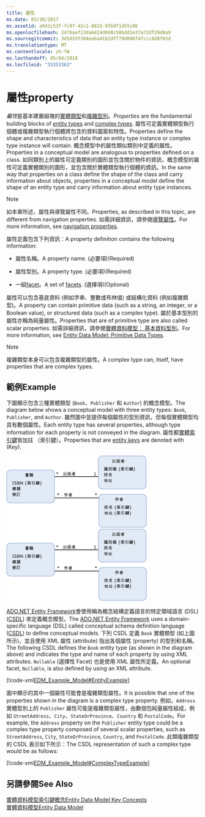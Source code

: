 ```yaml
---
title: 屬性
ms.date: 03/30/2017
ms.assetid: a941c53f-fc97-42c2-8832-0fb9f1d55c06
ms.openlocfilehash: 2476aef13da6424d0d8c58bdd1e37a72df29d8a9
ms.sourcegitcommit: 3d5d33f384eeba41b2dff79d096f47ccc8d8f03d
ms.translationtype: MT
ms.contentlocale: zh-TW
ms.lasthandoff: 05/04/2018
ms.locfileid: "33353363"
---
```

# <a name="property"></a><span data-ttu-id="c4fd5-102">屬性</span><span class="sxs-lookup"><span data-stu-id="c4fd5-102">property</span></span>
<span data-ttu-id="c4fd5-103">*屬性*是基本建置組塊的[實體類型](../../../../docs/framework/data/adonet/entity-type.md)和[複雜型別](../../../../docs/framework/data/adonet/complex-type.md)。</span><span class="sxs-lookup"><span data-stu-id="c4fd5-103">*Properties* are the fundamental building blocks of [entity types](../../../../docs/framework/data/adonet/entity-type.md) and [complex types](../../../../docs/framework/data/adonet/complex-type.md).</span></span> <span data-ttu-id="c4fd5-104">屬性可定義實體類型執行個體或複雜類型執行個體將包含的資料圖案和特性。</span><span class="sxs-lookup"><span data-stu-id="c4fd5-104">Properties define the shape and characteristics of data that an entity type instance or complex type instance will contain.</span></span> <span data-ttu-id="c4fd5-105">概念模型中的屬性類似類別中定義的屬性。</span><span class="sxs-lookup"><span data-stu-id="c4fd5-105">Properties in a conceptual model are analogous to properties defined on a class.</span></span> <span data-ttu-id="c4fd5-106">如同類別上的屬性可定義類別的圖形並包含關於物件的資訊，概念模型的屬性可定義實體類別的圖形，並包含關於實體類型執行個體的資訊。</span><span class="sxs-lookup"><span data-stu-id="c4fd5-106">In the same way that properties on a class define the shape of the class and carry information about objects, properties in a conceptual model define the shape of an entity type and carry information about entity type instances.</span></span>  
  
> [!NOTE]
>  <span data-ttu-id="c4fd5-107">如本章所述，屬性與導覽屬性不同。</span><span class="sxs-lookup"><span data-stu-id="c4fd5-107">Properties, as described in this topic, are different from navigation properties.</span></span> <span data-ttu-id="c4fd5-108">如需詳細資訊，請參閱[導覽屬性](../../../../docs/framework/data/adonet/navigation-property.md)。</span><span class="sxs-lookup"><span data-stu-id="c4fd5-108">For more information, see [navigation properties](../../../../docs/framework/data/adonet/navigation-property.md).</span></span>  
  
 <span data-ttu-id="c4fd5-109">屬性定義包含下列資訊：</span><span class="sxs-lookup"><span data-stu-id="c4fd5-109">A property definition contains the following information:</span></span>  
  
-   <span data-ttu-id="c4fd5-110">屬性名稱。</span><span class="sxs-lookup"><span data-stu-id="c4fd5-110">A property name.</span></span> <span data-ttu-id="c4fd5-111">(必要項)</span><span class="sxs-lookup"><span data-stu-id="c4fd5-111">(Required)</span></span>  
  
-   <span data-ttu-id="c4fd5-112">屬性型別。</span><span class="sxs-lookup"><span data-stu-id="c4fd5-112">A property type.</span></span> <span data-ttu-id="c4fd5-113">(必要項)</span><span class="sxs-lookup"><span data-stu-id="c4fd5-113">(Required)</span></span>  
  
-   <span data-ttu-id="c4fd5-114">一組[facet](../../../../docs/framework/data/adonet/facet.md)。</span><span class="sxs-lookup"><span data-stu-id="c4fd5-114">A set of [facets](../../../../docs/framework/data/adonet/facet.md).</span></span> <span data-ttu-id="c4fd5-115">(選擇項)</span><span class="sxs-lookup"><span data-stu-id="c4fd5-115">(Optional)</span></span>  
  
 <span data-ttu-id="c4fd5-116">屬性可以包含基底資料 (例如字串、整數或布林值) 或結構化資料 (例如複雜類型)。</span><span class="sxs-lookup"><span data-stu-id="c4fd5-116">A property can contain primitive data (such as a string, an integer, or a Boolean value), or structured data (such as a complex type).</span></span> <span data-ttu-id="c4fd5-117">屬於基本型別的屬性亦稱為純量屬性。</span><span class="sxs-lookup"><span data-stu-id="c4fd5-117">Properties that are of primitive type are also called scalar properties.</span></span> <span data-ttu-id="c4fd5-118">如需詳細資訊，請參閱[實體資料模型： 基本資料型別](../../../../docs/framework/data/adonet/entity-data-model-primitive-data-types.md)。</span><span class="sxs-lookup"><span data-stu-id="c4fd5-118">For more information, see [Entity Data Model: Primitive Data Types](../../../../docs/framework/data/adonet/entity-data-model-primitive-data-types.md).</span></span>  
  
> [!NOTE]
>  <span data-ttu-id="c4fd5-119">複雜類型本身可以包含複雜類型的屬性。</span><span class="sxs-lookup"><span data-stu-id="c4fd5-119">A complex type can, itself, have properties that are complex types.</span></span>  
  
## <a name="example"></a><span data-ttu-id="c4fd5-120">範例</span><span class="sxs-lookup"><span data-stu-id="c4fd5-120">Example</span></span>  
 <span data-ttu-id="c4fd5-121">下圖顯示包含三種實體類型 (`Book`、`Publisher` 和 `Author`) 的概念模型。</span><span class="sxs-lookup"><span data-stu-id="c4fd5-121">The diagram below shows a conceptual model with three entity types: `Book`, `Publisher`, and `Author`.</span></span> <span data-ttu-id="c4fd5-122">雖然圖中並提供每個屬性的型別資訊，但每個實體類型均具有數個屬性。</span><span class="sxs-lookup"><span data-stu-id="c4fd5-122">Each entity type has several properties, although type information for each property is not conveyed in the diagram.</span></span> <span data-ttu-id="c4fd5-123">屬性都[實體索引鍵](../../../../docs/framework/data/adonet/entity-key.md)皆加註 （索引鍵）。</span><span class="sxs-lookup"><span data-stu-id="c4fd5-123">Properties that are [entity keys](../../../../docs/framework/data/adonet/entity-key.md) are denoted with (Key).</span></span>  
  
 <span data-ttu-id="c4fd5-124">![範例模型](../../../../docs/framework/data/adonet/media/examplemodel.gif "ExampleModel")</span><span class="sxs-lookup"><span data-stu-id="c4fd5-124">![Example Model](../../../../docs/framework/data/adonet/media/examplemodel.gif "ExampleModel")</span></span>  
  
 <span data-ttu-id="c4fd5-125">[ADO.NET Entity Framework](../../../../docs/framework/data/adonet/ef/index.md)會使用稱為概念結構定義語言的特定領域語言 (DSL) ([CSDL](../../../../docs/framework/data/adonet/ef/language-reference/csdl-specification.md)) 來定義概念模型。</span><span class="sxs-lookup"><span data-stu-id="c4fd5-125">The [ADO.NET Entity Framework](../../../../docs/framework/data/adonet/ef/index.md) uses a domain-specific language (DSL) called conceptual schema definition language ([CSDL](../../../../docs/framework/data/adonet/ef/language-reference/csdl-specification.md)) to define conceptual models.</span></span> <span data-ttu-id="c4fd5-126">下列 CSDL 定義 `Book` 實體類型 (如上圖所示)，並且使用 XML 屬性 (attribute) 指出各個屬性 (property) 的型別和名稱。</span><span class="sxs-lookup"><span data-stu-id="c4fd5-126">The following CSDL defines the `Book` entity type (as shown in the diagram above) and indicates the type and name of each property by using XML attributes.</span></span> <span data-ttu-id="c4fd5-127">`Nullable` (選擇性 Facet) 也是使用 XML 屬性所定義。</span><span class="sxs-lookup"><span data-stu-id="c4fd5-127">An optional facet, `Nullable`, is also defined by using an XML attribute.</span></span>  
  
 [!code-xml[EDM_Example_Model#EntityExample](../../../../samples/snippets/xml/VS_Snippets_Data/edm_example_model/xml/books.edmx#entityexample)]  
  
 <span data-ttu-id="c4fd5-128">圖中顯示的其中一個屬性可能會是複雜類型屬性。</span><span class="sxs-lookup"><span data-stu-id="c4fd5-128">It is possible that one of the properties shown in the diagram is a complex type property.</span></span> <span data-ttu-id="c4fd5-129">例如，`Address`實體型別上的 `Publisher` 屬性可能是複雜類型屬性，由數個包純量屬性組成，例如 `StreetAddress`、`City`、`StateOrProvince`、`Country` 和 `PostalCode`。</span><span class="sxs-lookup"><span data-stu-id="c4fd5-129">For example, the `Address` property on the `Publisher` entity type could be a complex type property composed of several scalar properties, such as `StreetAddress`, `City`, `StateOrProvince`, `Country`, and `PostalCode`.</span></span> <span data-ttu-id="c4fd5-130">此類複雜類型的 CSDL 表示如下所示：</span><span class="sxs-lookup"><span data-stu-id="c4fd5-130">The CSDL representation of such a complex type would be as follows:</span></span>  
  
 [!code-xml[EDM_Example_Model#ComplexTypeExample](../../../../samples/snippets/xml/VS_Snippets_Data/edm_example_model/xml/books2.edmx#complextypeexample)]  
  
## <a name="see-also"></a><span data-ttu-id="c4fd5-131">另請參閱</span><span class="sxs-lookup"><span data-stu-id="c4fd5-131">See Also</span></span>  
 [<span data-ttu-id="c4fd5-132">實體資料模型索引鍵概念</span><span class="sxs-lookup"><span data-stu-id="c4fd5-132">Entity Data Model Key Concepts</span></span>](../../../../docs/framework/data/adonet/entity-data-model-key-concepts.md)  
 [<span data-ttu-id="c4fd5-133">實體資料模型</span><span class="sxs-lookup"><span data-stu-id="c4fd5-133">Entity Data Model</span></span>](../../../../docs/framework/data/adonet/entity-data-model.md)
